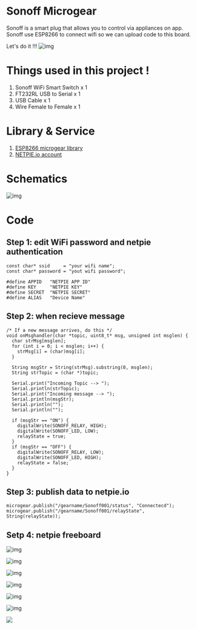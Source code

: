 # Sonoff Microgear
Sonoff is a smart plug that allows you to control via appliances on app. 
Sonoff use ESP8266 to connect wifi so we can upload code to this board.

Let's do it !!!
![img](Photos/8.jpg)

# Things used in this project !
1) Sonoff WiFi Smart Switch x 1
2) FT232RL USB to Serial x 1
3) USB Cable x 1
4) Wire Female to Female x 1

# Library & Service
1) [ESP8266 microgear library](https://github.com/netpieio/microgear-esp8266-arduino)
2) [NETPIE.io account](https://www.netpie.io)

# Schematics
![img](Photos/schematic.jpg)
# Code
## Step 1: edit WiFi password and netpie authentication
```arduino
const char* ssid     = "your wifi name";
const char* password = "yout wifi password";

#define APPID   "NETPIE APP ID"
#define KEY     "NETPIE KEY"
#define SECRET  "NETPIE SECRET"
#define ALIAS   "Device Name"
```
## Step 2: when recieve message
```arduino
/* If a new message arrives, do this */
void onMsghandler(char *topic, uint8_t* msg, unsigned int msglen) {
  char strMsg[msglen];
  for (int i = 0; i < msglen; i++) {
    strMsg[i] = (char)msg[i];
  }

  String msgStr = String(strMsg).substring(0, msglen);
  String strTopic = (char *)topic;

  Serial.print("Incoming Topic --> ");
  Serial.println(strTopic);
  Serial.print("Incoming message --> ");
  Serial.println(msgStr);
  Serial.println("");
  Serial.println("");

  if (msgStr == "ON") {
    digitalWrite(SONOFF_RELAY, HIGH);
    digitalWrite(SONOFF_LED, LOW);
    relayState = true;
  }
  if (msgStr == "OFF") {
    digitalWrite(SONOFF_RELAY, LOW);
    digitalWrite(SONOFF_LED, HIGH);
    relayState = false;
  }
}
```
## Step 3: publish data to netpie.io
```arduino
microgear.publish("/gearname/Sonoff001/status", "Connectecd");
microgear.publish("/gearname/Sonoff001/relayState", String(relayState));
```
## Setp 4: netpie freeboard
![img](Photos/freeboard0.PNG)

![img](Photos/freeboard1.PNG)

![img](Photos/freeboard2.PNG)

![img](Photos/freeboard3.PNG)

![img](Photos/freeboard4.PNG)

![img](Photos/freeboard5.PNG)

![](gif.gif)

